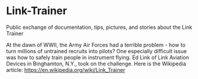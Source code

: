# Link-Trainer
Public exchange of documentation, tips, pictures, and stories about the Link Trainer

At the dawn of WWII, the Army Air Forces had a terrible problem - how to turn millions of untrained recruits into pilots? One especially difficult issue was how to safely train people in instrument flying. Ed Link of Link Aviation Devices in Binghamton, N.Y., took on the challenge. Here is the Wikipedia article:
https://en.wikipedia.org/wiki/Link_Trainer

